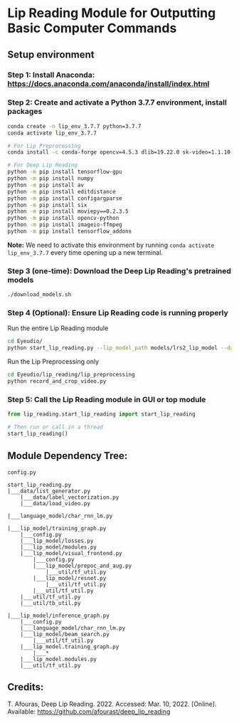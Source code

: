 # Lip Reading Module for Outputting Basic Computer Commands

## Setup environment

### Step 1: Install Anaconda: https://docs.anaconda.com/anaconda/install/index.html

### Step 2: Create and activate a Python 3.7.7 environment, install packages
```bash
conda create -n lip_env_3.7.7 python=3.7.7
conda activate lip_env_3.7.7

# For Lip Preprocessing
conda install -c conda-forge opencv=4.5.3 dlib=19.22.0 sk-video=1.1.10

# For Deep Lip Reading
python -m pip install tensorflow-gpu
python -m pip install numpy
python -m pip install av
python -m pip install editdistance
python -m pip install configargparse
python -m pip install six
python -m pip install moviepy==0.2.3.5
python -m pip install opencv-python
python -m pip install imageio-ffmpeg
python -m pip install tensorflow_addons
```

**Note:** We need to activate this environment by running `conda activate lip_env_3.7.7` every time opening up a new terminal.

### Step 3 (one-time): Download the Deep Lip Reading's pretrained models
```bash
./download_models.sh
```

### Step 4 (Optional): Ensure Lip Reading code is running properly
Run the entire Lip Reading module
```bash
cd Eyeudio/
python start_lip_reading.py --lip_model_path models/lrs2_lip_model --data_path media/ --data_list media/demo_list.txt --graph_type infer
```

Run the Lip Preprocessing only
```bash
cd Eyeudio/lip_reading/lip_preprocessing
python record_and_crop_video.py
```

### Step 5: Call the Lip Reading module in GUI or top module
```python
from lip_reading.start_lip_reading import start_lip_reading

# Then run or call in a thread
start_lip_reading()
```

## Module Dependency Tree:

```
config.py

start_lip_reading.py
|___data/list_generator.py
	|___data/label_vectorization.py
	|___data/load_video.py

|___language_model/char_rnn_lm.py

|___lip_model/training_graph.py
	|___config.py
	|___lip_model/losses.py
	|___lip_model/modules.py
	|___lip_model/visual_frontend.py
		|___config.py
		|___lip_model/prepoc_and_aug.py
			|___util/tf_util.py
		|___lip_model/resnet.py
			|___util/tf_util.py
		|___util/tf_util.py
	|___util/tf_util.py
	|___util/tb_util.py

|___lip_model/inference_graph.py
	|___config.py
	|___language_model/char_rnn_lm.py
	|___lip_model/beam_search.py
		|___util/tf_util.py
	|___lip_model.training_graph.py
		|___*
	|___lip_model.modules.py
	|___util/tf_util.py
```

## Credits:

T. Afouras, Deep Lip Reading. 2022. Accessed: Mar. 10, 2022. [Online]. Available: https://github.com/afourast/deep_lip_reading

